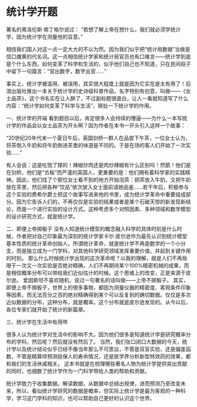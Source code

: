 # 统计学开题

著名的弗洛伦斯·南丁格尔说过：
“若想了解上帝在想什么，我们就必须学统计学，因为统计学在测量他的旨意。”

相信我们国人对这一点一定大大的不以为然。因为我们似乎把“统计局数据”当做是信口雌黄的代名词。这一点相信统计学家和统计局官员也有口难言——统计学到底是个什么东西，如何变革了科学和生活的，似乎他们自己也不知道，只在民间段子中留下一句箴言：“官出数字，数字出官……”

事实上，统计学被滥用、被误用，其实很大程度上就是因为它实在是太有用了！后浪出版社推出一本关于统计学的史诗级科普作品，名字特别有创意，叫做——《女士品茶》，这个书名实在让人醉了，不过副标题很直白，让人一看就知道写了什么内容：“统计学如何变革了科学与生活”，掰扯一下统计学的作用。

一、统计学的开端
看到题目以后，肯定很多人会持续的懵逼——为什么一本写统计学的作品会以女士品茶为开头啊？因为作者在本书一开头引入这样一个故事：

“20世纪20年代末一个夏日午后，英国剑桥一群人在品尝下午茶，一位女士认为，将茶倒入牛奶和将牛奶倒进茶里的味道是不同的。于是在场的客人们开始了一次实验……”

有人会说：这是吃饱了撑的！辣椒炒肉还是肉炒辣椒有什么区别吗！然鹅！他们是在剑桥，他们是“古板”而严谨的英国人，更重要的是：他们拥有着科学家的实践精神。因此，他们找了个那位女士看不到的地方开始泡茶：把茶放入牛奶，又把牛奶放在茶里，然后把各种“饮品”依次放入女士面前请她品鉴……若干年后，积极参与这个实验的费希尔爵士把这个故事写进来他的书里，成为统计学革命中重要组成部分。因为它告诉人们的，不再仅仅是实验的结果或者是某个石破天惊的新发现新结论，而是一个进行实验的设计方式。这种考虑多个对照因素、多种领域和数学模型的设计研究方式，就是统计学。

二、即便上帝掷骰子
没有人知道统计模型的概念融入科学的具体时刻是什么时候，作者把对自己印象最为深刻的统计学家卡尔·皮尔逊作为最先认识到统计模型基本性质的统计革命创始人。所谓统计革命，就是统计学不再是数学的一个小分支，而是独立成为一门学科，对其他科学研究领域发挥重要价值，并起到关键作用的时刻。
那么什么时候统计学出现的这次革命呢？以我的理解，就是人们不再局限于一次又一次实验是否绝对精确，人们不再期待某个100%精密机械的成果，而是相信概率分布可以带给我们近似估计的时候。这个思维上的改变，正是来源于皮尔逊。
爱因斯坦不喜欢随机，说过一句著名的话叫做——上帝不掷骰子。
其实，即便上帝不掷骰子，世界上的很多事物，都因为测量仪器的精密度、客观条件印象等因素，而无法百分之百的绝对精确得到某个可以反复到的确切数据。仅仅是多次近似数据的分布，这种分布，就是概率。这个分布就是皮尔逊发现的。从今以后，各位专家们就开始了统计的新篇章。

三、统计学在生活中有用咩

很多人认为统计学对生活中的影响不大。因为他们很多是知道统计学是研究概率分布的学科，然后呢？然后就没有然后了。
当然，我们张口闭口大数据的今天，统计学以及统计结论似乎已经不像当年那么不可思议，不管是双盲实验，还是偏差函数，不管是精算师预测投保人的寿命情况，还是医学界分析新型特效药的效果，都和我们的生活休戚相关。
这本书就是在梳理哪些著名人物为统计学提供突出贡献的同时，也细数了统计学作为一门科学带给人类的帮助和贡献。

统计学致力于收集数据。解读数据，从数据中总结出规律，进而预测乃至改变未来，所以，看似统计学研究的数据是概率，但实际上统计学是最为客观的一种科学，学习这门学科的知识，也可以帮助自己更好的认识这个世界。